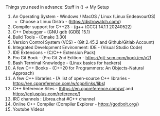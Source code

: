 Things you need in advance:
Stuff in () -> My Setup

1. An Operating System - Windows / MacOS / Linux (Linux EndeavourOS)
   - Choose a Linux Distro - (https://distrowatch.com/)
2. Compiler support for C++23 - (g++ (GCC) 14.1.1 20240522)
3. C++ Debugger - (GNU gdb (GDB) 15.1)
4. Build Tools - (Cmake 3.30)
5. Version Control System (VCS) - (Git 2.45.2 and Github/Gitlab Account)
6. Integrated Development Environment: IDE - (Visual Studio Code)
7. IDE Extensions - (C/C++ Extension Pack)
8. Pro Git Book - (Pro Git 2nd Edition - https://git-scm.com/book/en/v2)
9.  Bash Terminal Knowledge - (Linux basics for hackers)
10. A few C++ Books - (C++20 for Programmers: An Objects-Natural Approach)
11. A few C++ libraries - (A list of open-source C++ libraries - https://en.cppreference.com/w/cpp/links/libs)
12. C++ Reference Sites - (https://en.cppreference.com/w/ and https://cplusplus.com/reference/)
13. IRC channels : Librea.chat #C++ channel
14. Online C++ Compiler (Compiler Explorer - https://godbolt.org/)
15. Youtube Videos